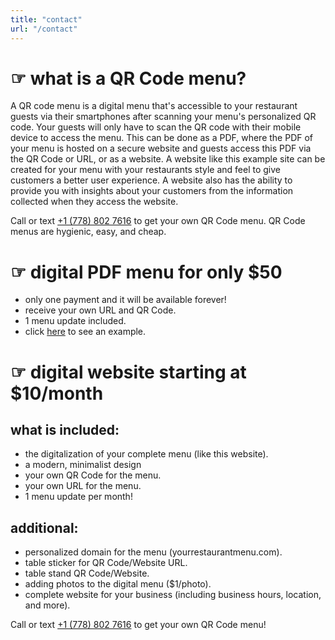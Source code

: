 ```yaml
---
title: "contact"
url: "/contact"
---
```


# ☞ what is a QR Code menu?
A QR code menu is a digital menu that's accessible to your restaurant guests via their smartphones after scanning your menu's personalized QR code. Your guests will only have to scan the QR code with their mobile device to access the menu. This can be done as a PDF, where the PDF of your menu is hosted on a secure website and guests access this PDF via the QR Code or URL, or as a website. A website like this example site can be created for your menu with your restaurants style and feel to give customers a better user experience. A website also has the ability to provide you with insights about your customers from the information collected when they access the website. 

Call or text [+1 (778) 802 7616](tel:+17788027616) to get your own QR Code menu. QR Code menus are hygienic, easy, and cheap.


# ☞ digital PDF menu for only $50
- only one payment and it will be available forever!
- receive your own URL and QR Code.
- 1 menu update included.
- click [here](/menu.pdf) to see an example.


# ☞ digital website starting at $10/month

## what is included:

- the digitalization of your complete menu (like this website).
- a modern, minimalist design
- your own QR Code for the menu.
- your own URL for the menu.
- 1 menu update per month!


## additional:

- personalized domain for the menu (yourrestaurantmenu.com).
- table sticker for QR Code/Website URL.
- table stand QR Code/Website.
- adding photos to the digital menu ($1/photo).
- complete website for your business (including business hours, location, and more).


Call or text [+1 (778) 802 7616](tel:+17788027616) to get your own QR Code menu!